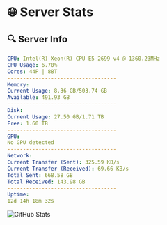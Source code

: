 # 🌐 Server Stats
## 🔍 Server Info
```yaml
CPU: Intel(R) Xeon(R) CPU E5-2699 v4 @ 1360.23MHz
CPU Usage: 6.70%
Cores: 44P | 88T
-----------------------------------
Memory:
Current Usage: 8.36 GB/503.74 GB
Available: 491.93 GB
-----------------------------------
Disk:
Current Usage: 27.50 GB/1.71 TB
Free: 1.60 TB
-----------------------------------
GPU:
No GPU detected
-----------------------------------
Network:
Current Transfer (Sent): 325.59 KB/s
Current Transfer (Received): 69.66 KB/s
Total Sent: 668.58 GB
Total Received: 143.98 GB
-----------------------------------
Uptime:
12d 14h 18m 32s
```
![GitHub Stats](https://img.shields.io/badge/Updated-2025-05-02_07:27:20-blue)